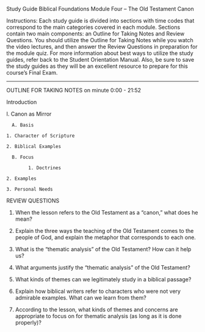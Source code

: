 Study Guide 
Biblical Foundations
Module Four – The Old Testament Canon

Instructions: Each study guide is divided into sections with time codes that correspond to the main categories covered in each module. Sections contain two main components: an Outline for Taking Notes and Review Questions. You should utilize the Outline for Taking Notes while you watch the video lectures, and then answer the Review Questions in preparation for the module quiz. For more information about best ways to utilize the study guides, refer back to the Student Orientation Manual. Also, be sure to save the study guides as they will be an excellent resource to prepare for this course’s Final Exam.

**********************************

OUTLINE FOR TAKING NOTES on minute 0:00 - 21:52

Introduction 

I. Canon as Mirror 

      A. Basis 

  	1. Character of Scripture 

  	2. Biblical Examples 

      B. Focus 

        	1. Doctrines 

  	2. Examples 

  	3. Personal Needs 


REVIEW QUESTIONS

1. When the lesson refers to the Old Testament as a “canon,” what does he mean? 

2. Explain the three ways the teaching of the Old Testament comes to the people of God, and explain the metaphor that corresponds to each one.

3. What is the “thematic analysis” of the Old Testament? How can it help us?

4. What arguments justify the “thematic analysis” of the Old Testament? 

5. What kinds of themes can we legitimately study in a biblical passage?

6. Explain how biblical writers refer to characters who were not very admirable examples. What can we learn from them?

7. According to the lesson, what kinds of themes and concerns are appropriate to focus on for thematic analysis (as long as it is done properly)? 
